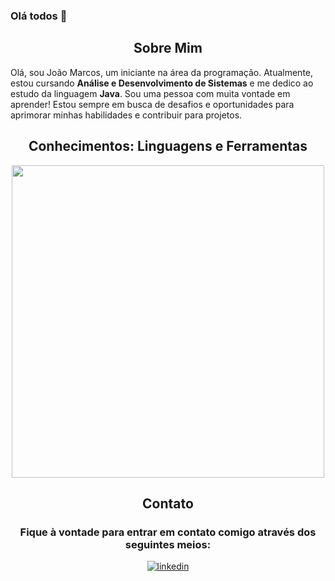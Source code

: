 ### Olá todos 👋

<!--Languages and Tools Section-->       
<h2 align="center"><strong>Sobre Mim</strong></h2>
<p align="left">Olá, sou João Marcos, um iniciante na área da programação. Atualmente, estou cursando <strong>Análise e Desenvolvimento de Sistemas</strong> e me dedico ao estudo da linguagem <strong>Java</strong>. Sou uma pessoa com muita vontade em aprender! Estou sempre em busca de desafios e oportunidades para aprimorar minhas habilidades e contribuir para projetos.
</p>

<h2 align="center"><strong>Conhecimentos: Linguagens e Ferramentas</strong></h2>
<p align="center">
<img width="500px" src="https://skillicons.dev/icons?i=java,spring,nodejs,react,javascript,html,css,git,github,mysql,vscode,eclipse,idea&perline=10" />
</p>

<h2 align="center"><strong>Contato</strong></h2>
<h3 align="center">Fique à vontade para entrar em contato comigo através dos seguintes meios: </h3>


<div align="center">
 <a href="https://www.linkedin.com/in/jao1cardoso" target="_blank">
<img src=https://img.shields.io/badge/linkedin-%231E77B5.svg?&style=for-the-badge&logo=linkedin&logoColor=white alt=linkedin style="margin-bottom: 5px;" />
</a>
</div>
